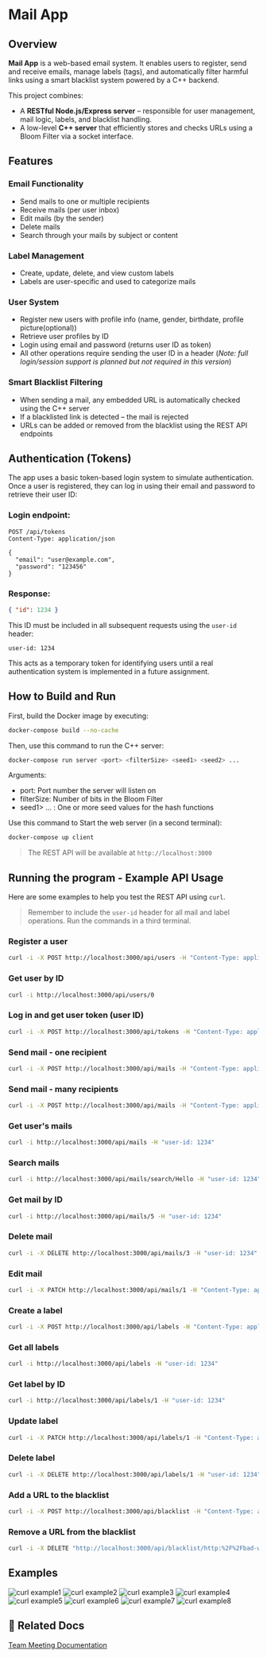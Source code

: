# Mail App

## Overview
**Mail App** is a web-based email system. It enables users to register, send and receive emails, manage labels (tags), and automatically filter harmful links using a smart blacklist system powered by a C++ backend.

This project combines:
- A **RESTful Node.js/Express server** – responsible for user management, mail logic, labels, and blacklist handling.
- A low-level **C++ server** that efficiently stores and checks URLs using a Bloom Filter via a socket interface.

## Features

### Email Functionality
- Send mails to one or multiple recipients
- Receive mails (per user inbox)
- Edit mails (by the sender)
- Delete mails 
- Search through your mails by subject or content

### Label Management
- Create, update, delete, and view custom labels
- Labels are user-specific and used to categorize mails

### User System
- Register new users with profile info (name, gender, birthdate, profile picture(optional))
- Retrieve user profiles by ID  
- Login using email and password (returns user ID as token)
- All other operations require sending the user ID in a header
(*Note: full login/session support is planned but not required in this version*)

### Smart Blacklist Filtering
- When sending a mail, any embedded URL is automatically checked using the C++ server
- If a blacklisted link is detected – the mail is rejected
- URLs can be added or removed from the blacklist using the REST API endpoints

## Authentication (Tokens)

The app uses a basic token-based login system to simulate authentication.  
Once a user is registered, they can log in using their email and password to retrieve their user ID:

### Login endpoint:
```http
POST /api/tokens
Content-Type: application/json

{
  "email": "user@example.com",
  "password": "123456"
}
```

### Response:
```json
{ "id": 1234 }
```

This ID must be included in all subsequent requests using the `user-id` header:

```http
user-id: 1234
```

This acts as a temporary token for identifying users until a real authentication system is implemented in a future assignment.


## How to Build and Run
First, build the Docker image by executing:

```bash
docker-compose build --no-cache
```

Then, use this command to run the C++ server:

```bash
docker-compose run server <port> <filterSize> <seed1> <seed2> ...
```
Arguments:
- port: Port number the server will listen on
- filterSize: Number of bits in the Bloom Filter
- seed1> <seed2> ... : One or more seed values for the hash functions

Use this command to Start the web server (in a second terminal):

```bash
docker-compose up client
```
> The REST API will be available at `http://localhost:3000`

## Running the program - Example API Usage

Here are some examples to help you test the REST API using `curl`.
> Remember to include the `user-id` header for all mail and label operations.
Run the commands in a third terminal.

### Register a user
```bash
curl -i -X POST http://localhost:3000/api/users -H "Content-Type: application/json" -d "{\"firstName\":\"Alice\",\"lastName\":\"Cohen\",\"birthDate\":\"2000-01-01\",\"gender\":\"female\",\"email\":\"user@example.com\",\"password\":\"123456\"}"
```

### Get user by ID
```bash
curl -i http://localhost:3000/api/users/0
```

### Log in and get user token (user ID)
```bash
curl -i -X POST http://localhost:3000/api/tokens -H "Content-Type: application/json" -d "{\"email\":\"user@example.com\",\"password\":\"123456\"}"
```

### Send mail - one recipient
```bash
curl -i -X POST http://localhost:3000/api/mails -H "Content-Type: application/json" -H "user-id: 1234" -d "{\"to\":[\"5678\"],\"subject\":\"Hello\",\"content\":\"This is a test email\"}"
```

### Send mail - many recipients
```bash
curl -i -X POST http://localhost:3000/api/mails -H "Content-Type: application/json" -H "user-id: 1234" -d "{\"to\":[\"5678\",\"9999\",\"1111\"],\"subject\":\"Team Update\",\"content\":\"Reminder: meeting at 10AM\"}"
```

### Get user's mails
```bash
curl -i http://localhost:3000/api/mails -H "user-id: 1234"
```

### Search mails
```bash
curl -i http://localhost:3000/api/mails/search/Hello -H "user-id: 1234"
```

### Get mail by ID
```bash
curl -i http://localhost:3000/api/mails/5 -H "user-id: 1234"
```

### Delete mail
```bash
curl -i -X DELETE http://localhost:3000/api/mails/3 -H "user-id: 1234"
```

### Edit mail
```bash
curl -i -X PATCH http://localhost:3000/api/mails/1 -H "Content-Type: application/json" -H "user-id: 1234" -d "{\"subject\":\"Hello everyone\",\"content\":\"Meeting at 12AM\"}"
```

### Create a label
```bash
curl -i -X POST http://localhost:3000/api/labels -H "Content-Type: application/json" -H "user-id: 1234" -d "{\"name\":\"Work\"}"
```

### Get all labels
```bash
curl -i http://localhost:3000/api/labels -H "user-id: 1234"
```

### Get label by ID
```bash
curl -i http://localhost:3000/api/labels/1 -H "user-id: 1234"
```

### Update label
```bash
curl -i -X PATCH http://localhost:3000/api/labels/1 -H "Content-Type: application/json" -H "user-id: 1234" -d "{\"name\":\"Updated Label\"}"
```

### Delete label
```bash
curl -i -X DELETE http://localhost:3000/api/labels/1 -H "user-id: 1234"
```

### Add a URL to the blacklist
```bash
curl -i -X POST http://localhost:3000/api/blacklist -H "Content-Type: application/json" -d "{\"url\":\"http://bad-website.org\"}"
```

### Remove a URL from the blacklist
```bash
curl -i -X DELETE "http://localhost:3000/api/blacklist/http:%2F%2Fbad-website.org"
```

## Examples
![curl example1](https://github.com/user-attachments/assets/9716df8f-29b8-4183-b482-87370a69a676)
![curl example2](https://github.com/user-attachments/assets/7fc0cd39-a523-4b6d-8e98-301ca37010ea)
![curl example3](https://github.com/user-attachments/assets/dac9cd7f-9bef-4e6a-89dc-4b9d3137df56)
![curl example4](https://github.com/user-attachments/assets/b7a09b76-817a-498f-8fb8-00d0b43d926f)
![curl example5](https://github.com/user-attachments/assets/40224132-9121-462a-999f-df96df6e3f90)
![curl example6](https://github.com/user-attachments/assets/8327104e-9847-46ac-8abf-afb338c3fc22)
![curl example7](https://github.com/user-attachments/assets/d1ed4069-08aa-4254-b344-6ef85677b34c)
![curl example8](https://github.com/user-attachments/assets/b49342e0-4d18-4f4b-ab44-eca836f1feb8)



## 🔗 Related Docs
[Team Meeting Documentation](https://docs.google.com/document/d/13VuUzQ-KDu7Q3zzVhvA42WCy0XEnrzZqYtl7023NFDo/edit?tab=t.0)
